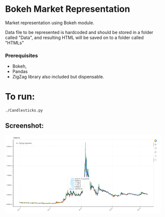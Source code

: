 # Bokeh Market Representation

Market representation using Bokeh module.

Data file to be represented is hardcoded and should be stored in a folder called "Data", and resulting HTML will be saved on to a folder called "HTMLs"

### Prerequisites
* Bokeh,
* Pandas
* ZigZag library also included but dispensable.

# To run:
```
./Candlesticks.py
```
## Screenshot:

![Screenshot](Screenshot.png?raw=true "Title")
